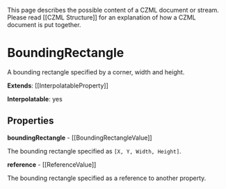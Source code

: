 This page describes the possible content of a CZML document or stream. Please read [[CZML Structure]] for an explanation of how a CZML document is put together.

# BoundingRectangle

A bounding rectangle specified by a corner, width and height.

**Extends**: [[InterpolatableProperty]]

**Interpolatable**: yes

## Properties

**boundingRectangle** - [[BoundingRectangleValue]]

The bounding rectangle specified as `[X, Y, Width, Height]`.


**reference** - [[ReferenceValue]]

The bounding rectangle specified as a reference to another property.


